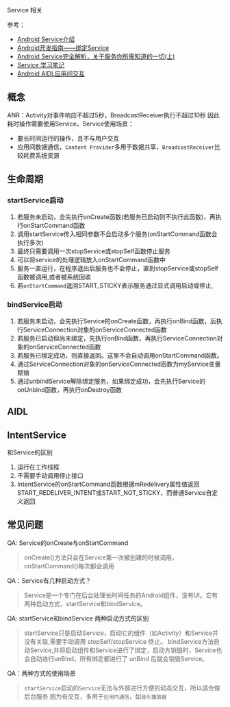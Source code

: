 Service 相关

参考：

- [Android Service介绍](http://www.cnblogs.com/trinea/archive/2012/11/08/2699856.html)
- [Android开发指南——绑定Service](http://yuweiguocn.github.io/android-guide-bound-service/)
- [ Android Service完全解析，关于服务你所需知道的一切(上)](http://blog.csdn.net/guolin_blog/article/details/11952435/#t2)
- [Service 学习笔记](http://dongchuan.github.io/android/2016/06/24/Android-Service.html)
- [Android AIDL应用间交互](http://www.cnblogs.com/trinea/archive/2012/11/08/2701390.html)


## 概念

ANR：Activity对事件响应不超过5秒，BroadcastReceiver执行不超过10秒
因此耗时操作需要使用Service，Service使用场景：

-  要长时间运行的操作，且不与用户交互
-  应用间数据通信，`Content Provider`多用于数据共享，`BroadcastReceiver`比较耗费系统资源

## 生命周期

### startService启动

1. 若服务未启动，会先执行onCreate函数(若服务已启动则不执行此函数)，再执行onStartCommand函数
2. 调用startService传入相同参数不会启动多个服务(onStartCommand函数会执行多次)
3. 最终只需要调用一次stopService或stopSelf函数停止服务
4. 可以将service的处理逻辑放入onStartCommand函数中
5. 服务一直运行，在程序退出后服务也不会停止，直到stopService或stopSelf函数被调用,或者被系统回收
6. 若`onStartCommand`返回START_STICKY表示服务通过显式调用启动或停止,

### bindService启动

1. 若服务未启动，会先执行Service的onCreate函数，再执行onBind函数，后执行ServiceConnection对象的onServiceConnected函数
2. 若服务已启动但尚未绑定，先执行onBind函数，再执行ServiceConnection对象的onServiceConnected函数
3. 若服务已绑定成功，则直接返回。这里不会自动调用onStartCommand函数。
4. 通过ServiceConnection对象的onServiceConnected函数为myService变量赋值
5. 通过unbindService解除绑定服务，如果绑定成功，会先执行Service的onUnbind函数，再执行onDestroy函数

## AIDL

## IntentService
和Service的区别
1. 运行在工作线程
2. 不需要手动调用停止接口
3. IntentService的onStartCommand函数根据mRedelivery属性值返回START_REDELIVER_INTENT或START_NOT_STICKY，而普通Service自定义返回

##



## 常见问题

QA: Service的onCreate与onStartCommand

> onCreate()方法只会在Service第一次被创建的时候调用，onStartCommand()每次都会调用

QA：Service有几种启动方式？

> Service是一个专门在后台处理长时间任务的Android组件，没有UI。它有两种启动方式，startService和bindService。

QA: startService和bindService 两种启动方式的区别

> startService只是启动Service，启动它的组件（如Activity）和Service并没有关联,需要手动调用 stopSelf/stopService  终止。
> bindService方法启动Service,并将启动组件和Service进行了绑定，启动方销毁时，Service也会自动进行unBind，所有绑定都进行了 unBind 后就会销毁Service。

QA：两种方式的使用场景

> `startService`启动的`Service`无法与外部进行方便的动态交互，所以适合做后台服务
> 因为有交互，多用于`应用内通信`，如`音乐播放器`
